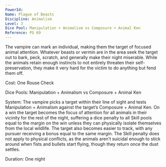 ```yaml
---
PowerId: 
Name: Plague of Beasts
Discipline: Animalism
Level: 3
Dice Pool: Manipulation + Animalism vs Composure + Animal Ken
Reference: PG 69
---
```

The vampire can mark an individual, making them
the target of focused animal attention. Whatever beasts or vermin are in the area seek the target out to bark, peck, scratch, and generally make their night miserable. While the animals retain enough instincts to not entirely threaten their self-preservation, they make it very hard for the victim to do anything but fend them off. 

Cost: One Rouse Check 

Dice Pools: Manipulation + Animalism vs Composure + Animal Ken 

System: The vampire picks a target within their line of sight and tests Manipulation + Animalism against the target’s Composure + Animal Ken. On a win the target becomes the focus of attention for all animals in their vicinity for the rest of the night, suffering a dice penalty to all Skill pools equal to the margin on the win unless they can physically isolate themselves from the local wildlife. The target also becomes easier to track, with any pursuer receiving a bonus equal to the same margin. The Skill penalty does not apply to physical conflicts, as the animals aren’t suicidal enough to stick around when fists and bullets start flying, though they return once the dust settles. 

Duration: One night 